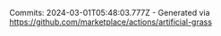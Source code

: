 Commits: 2024-03-01T05:48:03.777Z - Generated via https://github.com/marketplace/actions/artificial-grass
<br>
